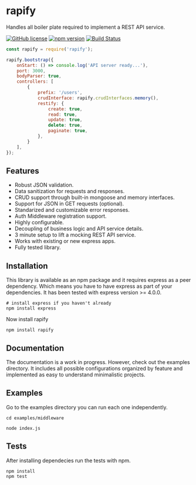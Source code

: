 # rapify
Handles all boiler plate required to implement a REST API service.

[![GitHub license](https://img.shields.io/badge/license-ISC-blue.svg)](https://github.com/leonsomed/rapify/blob/master/LICENSE)
[![npm version](https://img.shields.io/npm/v/rapify.svg?style=flat)](https://www.npmjs.com/package/rapify)
[![Build Status](https://travis-ci.org/leonsomed/rapify.svg?branch=master)](https://travis-ci.org/leonsomed/rapify)

```javascript
const rapify = require('rapify');

rapify.bootstrap({
    onStart: () => console.log('API server ready...'),
    port: 3000,
    bodyParser: true,
    controllers: [
        {
            prefix: '/users',
            crudInterface: rapify.crudInterfaces.memory(),
            restify: {
                create: true,
                read: true,
                update: true,
                delete: true,
                paginate: true,
            },
        }
    ],
});

```

## Features
* Robust JSON validation.
* Data sanitization for requests and responses.
* CRUD support through built-in mongoose and memory interfaces.
* Support for JSON in GET requests (optional).
* Standarized and customizable error responses.
* Auth Middleware registration support.
* Highly configurable.
* Decoupling of business logic and API service details.
* 3 minute setup to lift a mocking REST API service.
* Works with existing or new express apps.
* Fully tested library.

## Installation
This library is available as an npm package and it requires express as a peer dependency. Which means you have to have express as part of your dependencies.
It has been tested with express version >= 4.0.0.

```
# install express if you haven't already
npm install express
```

Now install rapify
```
npm install rapify
```

## Documentation
The documentation is a work in progress. However, check out the examples directory. It includes all possible configurations organized by feature and implemented as easy to understand minimalistic projects.

## Examples
Go to the examples directory you can run each one independently.

```
cd examples/middleware

node index.js
```

## Tests
After installing dependecies run the tests with npm.

```
npm install
npm test
```

